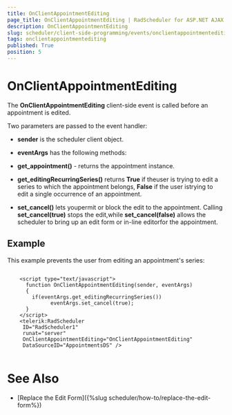 ```yaml
---
title: OnClientAppointmentEditing
page_title: OnClientAppointmentEditing | RadScheduler for ASP.NET AJAX Documentation
description: OnClientAppointmentEditing
slug: scheduler/client-side-programming/events/onclientappointmentediting
tags: onclientappointmentediting
published: True
position: 5
---
```


# OnClientAppointmentEditing



The **OnClientAppointmentEditing** client-side event is called before an appointment is edited.

Two parameters are passed to the event handler:

* **sender** is the scheduler client object.

* **eventArgs** has the following methods:

* **get_appointment()** - returns the appointment instance.

* **get_editingRecurringSeries()** returns **True** if theuser is trying to edit a series to which the appointment belongs, **False** if the user istrying to edit a single occurrence of an appointment.

* **set_cancel()** lets youpermit or block the edit to the appointment. Calling **set_cancel(true)** stops the edit,while **set_cancel(false)** allows the scheduler to bring up an edit form or in-line editorfor the appointment.

## Example

This example prevents the user from editing an appointment's series:

````ASPNET
	
	<script type="text/javascript">   
	  function OnClientAppointmentEditing(sender, eventArgs)
	  {
	    if(eventArgs.get_editingRecurringSeries())
	          eventArgs.set_cancel(true);
	  }
	</script>
	<telerik:RadScheduler
	 ID="RadScheduler1"
	 runat="server"  
	 OnClientAppointmentEditing="OnClientAppointmentEditing"
	 DataSourceID="AppointmentsDS" />     
	
````



# See Also

 * [Replace the Edit Form]({%slug scheduler/how-to/replace-the-edit-form%})

